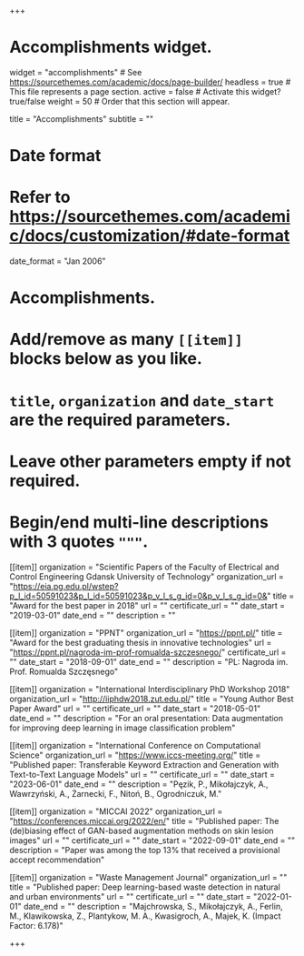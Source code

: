 +++
# Accomplishments widget.
widget = "accomplishments"  # See https://sourcethemes.com/academic/docs/page-builder/
headless = true  # This file represents a page section.
active = false  # Activate this widget? true/false
weight = 50  # Order that this section will appear.

title = "Accomplish&shy;ments"
subtitle = ""

# Date format
#   Refer to https://sourcethemes.com/academic/docs/customization/#date-format
date_format = "Jan 2006"

# Accomplishments.
#   Add/remove as many `[[item]]` blocks below as you like.
#   `title`, `organization` and `date_start` are the required parameters.
#   Leave other parameters empty if not required.
#   Begin/end multi-line descriptions with 3 quotes `"""`.

[[item]]
  organization = "Scientific Papers of the Faculty of Electrical and Control Engineering Gdansk University of Technology"
  organization_url = "https://eia.pg.edu.pl/wstep?p_l_id=50591023&p_l_id=50591023&p_v_l_s_g_id=0&p_v_l_s_g_id=0&"
  title = "Award for the best paper in 2018"
  url = ""
  certificate_url = ""
  date_start = "2019-03-01"
  date_end = ""
  description = ""

[[item]]
  organization = "PPNT"
  organization_url = "https://ppnt.pl/"
  title = "Award for the best graduating thesis in innovative technologies"
  url = "https://ppnt.pl/nagroda-im-prof-romualda-szczesnego/"
  certificate_url = ""
  date_start = "2018-09-01"
  date_end = ""
  description = "PL: Nagroda im. Prof. Romualda Szczęsnego"
  
[[item]]
  organization = "International Interdisciplinary PhD Workshop 2018"
  organization_url = "http://iiphdw2018.zut.edu.pl/"
  title = "Young Author Best Paper Award"
  url = ""
  certificate_url = ""
  date_start = "2018-05-01"
  date_end = ""
  description = "For an oral presentation: Data augmentation for improving deep learning in image classification problem"

[[item]]
  organization = "International Conference on Computational Science"
  organization_url = "https://www.iccs-meeting.org/"
  title = "Published paper: Transferable Keyword Extraction and Generation with Text-to-Text Language Models"
  url = ""
  certificate_url = ""
  date_start = "2023-06-01"
  date_end = ""
  description = "Pęzik, P., Mikołajczyk, A., Wawrzyński, A., Żarnecki, F., Nitoń, B., Ogrodniczuk, M."

[[item]]
  organization = "MICCAI 2022"
  organization_url = "https://conferences.miccai.org/2022/en/"
  title = "Published paper: The (de)biasing effect of GAN-based augmentation methods on skin lesion images"
  url = ""
  certificate_url = ""
  date_start = "2022-09-01"
  date_end = ""
  description = "Paper was among the top 13% that received a provisional accept recommendation"

[[item]]
  organization = "Waste Management Journal"
  organization_url = ""
  title = "Published paper: Deep learning-based waste detection in natural and urban environments"
  url = ""
  certificate_url = ""
  date_start = "2022-01-01"
  date_end = ""
  description = "Majchrowska, S., Mikołajczyk, A., Ferlin, M., Klawikowska, Z., Plantykow, M. A., Kwasigroch, A., Majek, K. (Impact Factor: 6.178)"

+++
